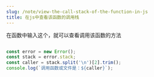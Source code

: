 ```yaml
---
slug: /note/view-the-call-stack-of-the-function-in-js
title: 在js中查看该函数的调用栈
---
```

在函数中输入这个，就可以查看调用该函数的方法
```javascript

const error = new Error();
const stack = error.stack;
const caller = stack.split('\n')[2].trim();
console.log(`调用函数或文件是：${caller}`);

```
